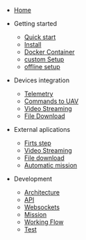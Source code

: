 <!-- docs/_sidebar.md -->

- [Home](/)

- Getting started

  - [Quick start](GettingStarted/QuickStart.md)
  - [Install](GettingStarted/Instalation.md)
  - [Docker Container](GettingStarted/DockerContainer.md)
  - [custom Setup](GettingStarted/Instalation.md)
  - [offline setup](GettingStarted/OfflineSetup.md)

- Devices integration

  - [Telemetry ](deviceIntegration/Telemetria.md)
  - [Commands to UAV ](deviceIntegration/Mission.md)
  - [Video Streaming ](deviceIntegration/videoStreaming.md)
  - [File Download ](deviceIntegration/DonwloadFiles.md)

- External aplications

  - [Firts step ](ExternalApplication/FirstStep.md)
  - [Video Streaming ](ExternalApplication/videoStreaming.md)
  - [File download ](ExternalApplication/DownloadFiles.md)
  - [Automatic mission ](ExternalApplication/DownloadFiles.md)

- Development
  - [Architecture](Development/Architecture.md)
  - [API ](Development/api.md)
  - [Websockets ](Development/websocket.md)
  - [Mission](Development/flowMission.md)
  - [Working Flow](Development/flowMission.md)
  - [Test](Development/test.md)
